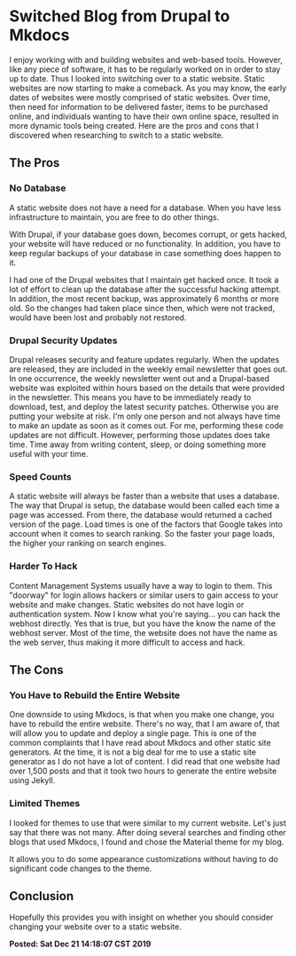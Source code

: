 # Switched Blog from Drupal to Mkdocs

I enjoy working with and building websites and web-based tools. However, like
any piece of software, it has to be regularly worked on in order to stay 
up to date. Thus I looked into switching over to a static website. Static 
websites are now starting to make a comeback. As you may know, the 
early dates of websites were mostly comprised of static websites. 
Over time, then need for information to be delivered faster, items 
to be purchased online, and individuals wanting to have their own 
online space, resulted in more dynamic tools being created. 
Here are the pros and cons that I discovered when researching to 
switch to a static website.

## The Pros

### No Database 

A static website does not have a need for a database. When you have less 
infrastructure to maintain, you are free to do other things. 

With Drupal, if your database goes down, becomes corrupt, or gets hacked, 
your website will have reduced or no functionality. In addition, you have 
to keep regular backups of your database in case something does happen to it. 

I had one of the Drupal websites that I maintain get hacked once. It took a 
lot of effort to clean up the database after the successful hacking attempt. 
In addition, the most recent backup, was approximately 6 months or more old.
So the changes had taken place since then, which were not tracked, would have 
been lost and probably not restored.

### Drupal Security Updates

Drupal releases security and feature updates regularly. When the updates are
released, they are included in the weekly email newsletter that goes out. 
In one occurrence, the weekly newsletter went out and a Drupal-based website 
was exploited within hours based on the details that were provided in the 
newsletter. This means you have to be immediately ready to download, test, 
and deploy the latest security patches. Otherwise you are putting your website
at risk. I'm only one person and not always have time to make an update as 
soon as it comes out. 
For me, performing these code updates are not difficult. However, performing 
those updates does take time.  Time away from writing content, sleep, or 
doing something more useful with your time. 

### Speed Counts 

A static website will always be faster than a website that uses a database. 
The way that Drupal is setup, the database would been called each time a page 
was accessed. From there, the database would returned a cached version of
the page. Load times is one of the factors that Google takes into account 
when it comes 
to search ranking. So the faster your page loads, the higher your ranking 
on search engines. 

### Harder To Hack

Content Management Systems usually have a way to login to them. This 
"doorway" for login allows hackers or similar users to gain access to your 
website and make changes. Static websites do not have login or authentication
system. Now I know what you're saying... you can hack the webhost directly. 
Yes that is true, but you have the know the name of the webhost server. 
Most of the time, the website does not have the name as the web server, 
thus making it more difficult to access and hack. 

## The Cons

### You Have to Rebuild the Entire Website
 
One downside to using Mkdocs, is that when you make one change, you have to 
rebuild the entire website. There's no way, that I am aware of, that will 
allow you to update and deploy a single page. This is one of the common 
complaints that I have read about Mkdocs and other static site generators. 
At the time, it is not a big deal for me to use a static site generator as 
I do not have a lot of content. I did read that one website had over 1,500
posts and that it took two hours to generate the entire website using Jekyll. 

### Limited Themes

I looked for themes to use that were similar to my current website. Let's just 
say that there was not many. After doing several searches and finding other 
blogs that used Mkdocs, I found and chose the Material theme for my blog.

It allows you to do some appearance customizations without having to do 
significant code changes to the theme.

## Conclusion

Hopefully this provides you with insight on whether you should consider 
changing your website over to a static website.

**Posted: Sat Dec 21 14:18:07 CST 2019**

